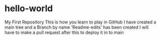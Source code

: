 # hello-world
My First Repository
This is how you learn to play in GitHub
I have created a main tree and
a Branch by name 'Readme-edits' has been created
I will have to make a pull request after this to deploy it in to main
